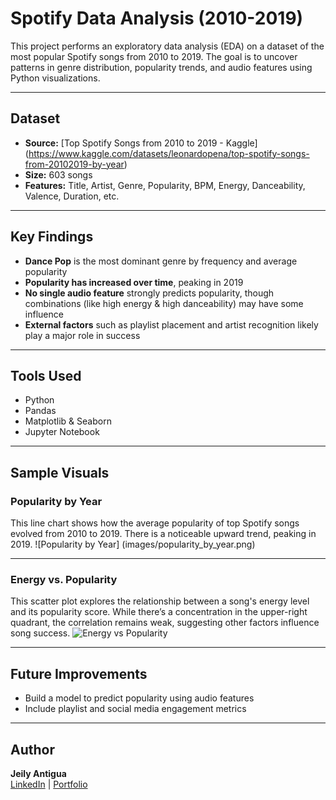 # Spotify Data Analysis (2010-2019)
This project performs an exploratory data analysis (EDA) on a dataset of the most popular Spotify songs from 2010 to 2019. The goal is to uncover patterns in genre distribution, popularity trends, and audio features using Python visualizations.

---

## Dataset
- **Source:** [Top Spotify Songs from 2010 to 2019 - Kaggle] (https://www.kaggle.com/datasets/leonardopena/top-spotify-songs-from-20102019-by-year)
- **Size:** 603 songs
- **Features:** Title, Artist, Genre, Popularity, BPM, Energy, Danceability, Valence, Duration, etc.

---

## Key Findings
- **Dance Pop** is the most dominant genre by frequency and average popularity
- **Popularity has increased over time**, peaking in 2019
- **No single audio feature** strongly predicts popularity, though combinations (like high energy & high danceability) may have some influence
- **External factors** such as playlist placement and artist recognition likely play a major role in success

---

## Tools Used
- Python
- Pandas
- Matplotlib & Seaborn
- Jupyter Notebook

---

## Sample Visuals

### Popularity by Year
This line chart shows how the average popularity of top Spotify songs evolved from 2010 to 2019. There is a noticeable upward trend, peaking in 2019.
![Popularity by Year] (images/popularity_by_year.png)

---
### Energy vs. Popularity
This scatter plot explores the relationship between a song's energy level and its popularity score. While there’s a concentration in the upper-right quadrant, the correlation remains weak, suggesting other factors influence song success.
![Energy vs Popularity](images/energy_vs_popularity.png)



---

## Future Improvements
- Build a model to predict popularity using audio features
- Include playlist and social media engagement metrics

---

## Author
**Jeily Antigua**  
[LinkedIn](https://www.linkedin.com/in/jeilyantigua) | [Portfolio]()
